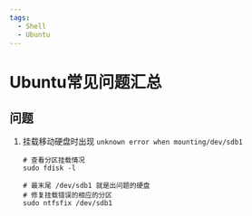 ```yaml
---
tags:
  - Shell
  - Ubuntu
---
```

# Ubuntu常见问题汇总

## 问题
1. 挂载移动硬盘时出现 `unknown error when mounting/dev/sdb1`

    ```shell
    # 查看分区挂载情况
    sudo fdisk -l

    # 最末尾 /dev/sdb1 就是出问题的硬盘
    # 修复挂载错误的相应的分区
    sudo ntfsfix /dev/sdb1
    ```